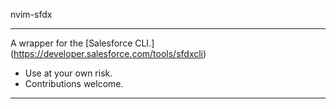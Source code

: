 
nvim-sfdx

-------------

A wrapper for the [Salesforce CLI.] (https://developer.salesforce.com/tools/sfdxcli)

- Use at your own risk.
- Contributions welcome.

***
